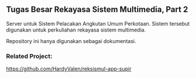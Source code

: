 ## Tugas Besar Rekayasa Sistem Multimedia, Part 2
Server untuk Sistem Pelacakan Angkutan Umum Perkotaan. Sistem tersebut digunakan untuk perkuliahan rekayasa sistem multimedia.

Repository ini hanya digunakan sebagai dokumentasi. 

### Related Project:
https://github.com/HardyValen/reksismul-app-supir
